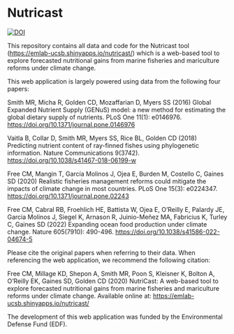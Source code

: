 # Nutricast

<a href="https://zenodo.org/badge/latestdoi/281742847"><img src="https://zenodo.org/badge/281742847.svg" alt="DOI"></a>

This repository contains all data and code for the Nutricast tool (https://emlab-ucsb.shinyapps.io/nutricast/) which is a web-based tool to explore forecasted nutritional gains from marine fisheries and mariculture reforms under climate change.

This web application is largely powered using data from the following four papers: 
 
Smith MR, Micha R, Golden CD, Mozaffarian D, Myers SS (2016) Global Expanded Nutrient Supply (GENuS) model: a new method for estimating the global dietary supply of nutrients. PLoS One 11(1): e0146976. https://doi.org/10.1371/journal.pone.0146976

Vaitla B, Collar D, Smith MR, Myers SS, Rice BL, Golden CD (2018) Predicting nutrient content of ray-finned fishes using phylogenetic information. Nature Communications 9(3742). https://doi.org/10.1038/s41467-018-06199-w
 
Free CM, Mangin T, García Molinos J, Ojea E, Burden M, Costello C, Gaines SD (2020) Realistic fisheries management reforms could mitigate the impacts of climate change in most countries. PLoS One 15(3): e0224347. https://doi.org/10.1371/journal.pone.02243

Free CM, Cabral RB, Froehlich HE, Battista W, Ojea E, O’Reilly E, Palardy JE, Garcia Molinos J, Siegel K, Arnason R, Juinio-Meñez MA, Fabricius K, Turley C, Gaines SD (2022) Expanding ocean food production under climate change. Nature 605(7910): 490-496. https://doi.org/10.1038/s41586-022-04674-5

Please cite the original papers when referring to their data. When referencing the web application, we recommend the following citation:
 
Free CM, Millage KD, Shepon A, Smith MR, Poon S, Kleisner K, Bolton A, O’Reilly EK, Gaines SD, Golden CD (2020) NutriCast: A web-based tool to explore forecasted nutritional gains from marine fisheries and mariculture reforms under climate change. Available online at: https://emlab-ucsb.shinyapps.io/nutricast/

The development of this web application was funded by the Environmental Defense Fund (EDF). 
